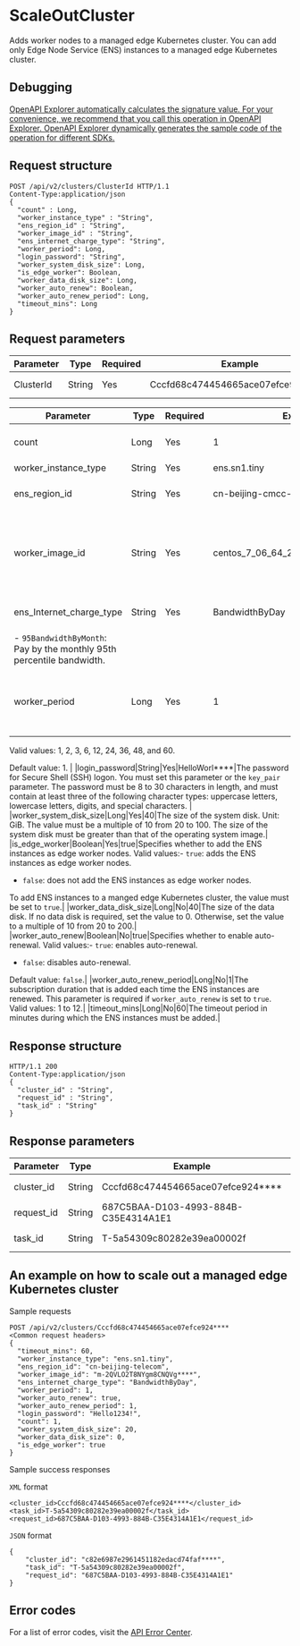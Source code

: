# ScaleOutCluster

Adds worker nodes to a managed edge Kubernetes cluster. You can add only Edge Node Service \(ENS\) instances to a managed edge Kubernetes cluster.

## Debugging

[OpenAPI Explorer automatically calculates the signature value. For your convenience, we recommend that you call this operation in OpenAPI Explorer. OpenAPI Explorer dynamically generates the sample code of the operation for different SDKs.](https://api.aliyun.com/#product=CS&api=CreateCluster&type=ROA&version=2015-12-15)

## Request structure

```
POST /api/v2/clusters/ClusterId HTTP/1.1
Content-Type:application/json
{
  "count" : Long,
  "worker_instance_type" : "String",
  "ens_region_id" : "String",
  "worker_image_id" : "String",
  "ens_internet_charge_type": "String",
  "worker_period": Long,
  "login_password": "String",
  "worker_system_disk_size": Long,
  "is_edge_worker": Boolean,
  "worker_data_disk_size": Long,
  "worker_auto_renew": Boolean,
  "worker_auto_renew_period": Long,
  "timeout_mins": Long
}
```

## Request parameters

|Parameter|Type|Required|Example|Description|
|---------|----|--------|-------|-----------|
|ClusterId|String|Yes|Cccfd68c474454665ace07efce924\*\*\*\*|The ID of the cluster. |

|Parameter|Type|Required|Example|Description|
|---------|----|--------|-------|-----------|
|count|Long|Yes|1|The number of ENS instances that you want to add.|
|worker\_instance\_type|String|Yes|ens.sn1.tiny|The type of ENS instance.|
|ens\_region\_id|String|Yes|cn-beijing-cmcc-2|The ID of the region where the ENS instances are deployed.|
|worker\_image\_id|String|Yes|centos\_7\_06\_64\_20G\_alibase\_2019\*\*\*\*|Specifies a custom image for nodes. By default, the system image is used. You can select a custom image to replace the default image. For more information, see [Custom images](~~146647~~). |
|ens\_Internet\_charge\_type|String|Yes|BandwidthByDay|The billing method. Valid values:-   `BandwidthByDay`: Pay by the daily peak bandwidth.
-   `95BandwidthByMonth`: Pay by the monthly 95th percentile bandwidth. |
|worker\_period|Long|Yes|1|The subscription duration of worker nodes. This parameter takes effect and is required only if `worker_instance_charge_type` is set to `PrePaid`.

Valid values: 1, 2, 3, 6, 12, 24, 36, 48, and 60.

Default value: 1. |
|login\_password|String|Yes|HelloWorl\*\*\*\*|The password for Secure Shell \(SSH\) logon. You must set this parameter or the `key_pair` parameter. The password must be 8 to 30 characters in length, and must contain at least three of the following character types: uppercase letters, lowercase letters, digits, and special characters. |
|worker\_system\_disk\_size|Long|Yes|40|The size of the system disk. Unit: GiB. The value must be a multiple of 10 from 20 to 100. The size of the system disk must be greater than that of the operating system image.|
|is\_edge\_worker|Boolean|Yes|true|Specifies whether to add the ENS instances as edge worker nodes. Valid values:-   `true`: adds the ENS instances as edge worker nodes.
-   `false`: does not add the ENS instances as edge worker nodes.

To add ENS instances to a manged edge Kubernetes cluster, the value must be set to `true`.|
|worker\_data\_disk\_size|Long|No|40|The size of the data disk. If no data disk is required, set the value to 0. Otherwise, set the value to a multiple of 10 from 20 to 200.|
|worker\_auto\_renew|Boolean|No|true|Specifies whether to enable auto-renewal. Valid values:-   `true`: enables auto-renewal.
-   `false`: disables auto-renewal.

Default value: `false`.|
|worker\_auto\_renew\_period|Long|No|1|The subscription duration that is added each time the ENS instances are renewed. This parameter is required if `worker_auto_renew` is set to `true`. Valid values: 1 to 12.|
|timeout\_mins|Long|No|60|The timeout period in minutes during which the ENS instances must be added.|

## Response structure

```
HTTP/1.1 200
Content-Type:application/json
{
  "cluster_id" : "String",
  "request_id" : "String",
  "task_id" : "String"
}
```

## Response parameters

|Parameter|Type|Example|Description|
|---------|----|-------|-----------|
|cluster\_id|String|Cccfd68c474454665ace07efce924\*\*\*\*|The ID of the cluster. |
|request\_id|String|687C5BAA-D103-4993-884B-C35E4314A1E1|The ID of the request. |
|task\_id|String|T-5a54309c80282e39ea00002f|The ID of the task. |

## An example on how to scale out a managed edge Kubernetes cluster

Sample requests

```
POST /api/v2/clusters/Cccfd68c474454665ace07efce924**** 
<Common request headers>
{
  "timeout_mins": 60,
  "worker_instance_type": "ens.sn1.tiny",
  "ens_region_id": "cn-beijing-telecom",
  "worker_image_id": "m-2QVLO2T8NYgm8CNQVg****",  
  "ens_internet_charge_type": "BandwidthByDay",
  "worker_period": 1,
  "worker_auto_renew": true,
  "worker_auto_renew_period": 1,
  "login_password": "Hello1234!",
  "count": 1,
  "worker_system_disk_size": 20,
  "worker_data_disk_size": 0,
  "is_edge_worker": true
}
```

Sample success responses

`XML` format

```
<cluster_id>Cccfd68c474454665ace07efce924****</cluster_id>
<task_id>T-5a54309c80282e39ea00002f</task_id>
<request_id>687C5BAA-D103-4993-884B-C35E4314A1E1</request_id>
```

`JSON` format

```
{
    "cluster_id": "c82e6987e2961451182edacd74faf****",
    "task_id": "T-5a54309c80282e39ea00002f",
    "request_id": "687C5BAA-D103-4993-884B-C35E4314A1E1"
}
```

## Error codes

For a list of error codes, visit the [API Error Center](https://error-center.alibabacloud.com/status/product/CS).

